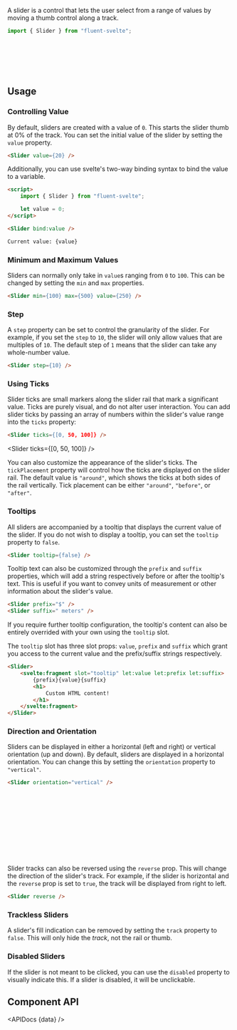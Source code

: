 <script lang="ts">
    import { Slider, Button, InfoBar } from "$lib";
    import { Showcase, APIDocs } from "$site/lib";

    import data from "$lib/Slider/Slider.svelte?sveld&raw";
</script>

A slider is a control that lets the user select from a range of values by moving a thumb control along a track.

```ts
import { Slider } from "fluent-svelte";
```

<Showcase columns={4} columnWidth="120px" repl="461bd056ac7b4c7a920354256560b0a4">
    <Slider />
    <Slider value={10000} step={10000} max={30000} ticks={[10000, 20000]} suffix="cm" />
    <Slider value={80} max={200} reverse />
    <Slider value={50} disabled />
    <div style="block-size: 72px;">
        <Slider orientation="vertical" value={24} />
    </div>
    <Slider orientation="vertical" value={50} reverse />
    <Slider orientation="vertical" value={76} track={false} ticks={[24, 50, 76]} tickPlacement="after" />
    <Slider orientation="vertical" value={24} disabled />
</Showcase>

## Usage

### Controlling Value

By default, sliders are created with a value of `0`. This starts the slider thumb at 0% of the track. You can set the initial value of the slider by setting the `value` property.

```html
<Slider value={20} />
```

Additionally, you can use svelte's two-way binding syntax to bind the value to a variable.

```html
<script>
	import { Slider } from "fluent-svelte";

	let value = 0;
</script>

<Slider bind:value />

Current value: {value}
```

### Minimum and Maximum Values

Sliders can normally only take in `value`s ranging from `0` to `100`. This can be changed by setting the `min` and `max` properties.

```html
<Slider min={100} max={500} value={250} />
```

### Step

A `step` property can be set to control the granularity of the slider. For example, if you set the `step` to `10`, the slider will only allow values that are multiples of `10`. The default step of `1` means that the slider can take any whole-number value.

```html
<Slider step={10} />
```

### Using Ticks

Slider ticks are small markers along the slider rail that mark a significant value. Ticks are purely visual, and do not alter user interaction. You can add slider ticks by passing an array of numbers within the slider's value range into the `ticks` property:

```html
<Slider ticks={[0, 50, 100]} />
```

<Slider ticks={[0, 50, 100]} />

You can also customize the appearance of the slider's ticks. The `tickPlacement` property will control how the ticks are displayed on the slider rail. The default value is `"around"`, which shows the ticks at both sides of the rail vertically. Tick placement can be either `"around"`, `"before"`, or `"after"`.


### Tooltips

All sliders are accompanied by a tooltip that displays the current value of the slider. If you do not wish to display a tooltip, you can set the `tooltip` property to `false`.

```html
<Slider tooltip={false} />
```

Tooltip text can also be customized through the `prefix` and `suffix` properties, which will add a string respectively before or after the tooltip's text. This is useful if you want to convey units of measurement or other information about the slider's value.

```html
<Slider prefix="$" />
<Slider suffix=" meters" />
```

If you require further tooltip configuration, the tooltip's content can also be entirely overrided with your own using the `tooltip` slot.

The `tooltip` slot has three slot props: `value`, `prefix` and `suffix` which grant you access to the current value and the prefix/suffix strings respectively.

```html
<Slider>
    <svelte:fragment slot="tooltip" let:value let:prefix let:suffix>
        {prefix}{value}{suffix}
        <h1>
            Custom HTML content!
        </h1>
    </svelte:fragment>
</Slider>
```

### Direction and Orientation

Sliders can be displayed in either a horizontal (left and right) or vertical orientation (up and down). By default, sliders are displayed in a horizontal orientation. You can change this by setting the `orientation` property to `"vertical"`.

```html
<Slider orientation="vertical" />
```

<div style="margin-block: 24px; inline-size: fit-content; block-size: 128px;">
    <Slider orientation="vertical" />
</div>

Slider tracks can also be reversed using the `reverse` prop. This will change the direction of the slider's track. For example, if the slider is horizontal and the `reverse` prop is set to `true`, the track will be displayed from right to left.

```html
<Slider reverse />
```
<Slider reverse />

### Trackless Sliders

A slider's fill indication can be removed by setting the `track` property to `false`. This will only hide the *track*, not the rail or thumb.

### Disabled Sliders

If the slider is not meant to be clicked, you can use the `disabled` property to visually indicate this. If a slider is disabled, it will be unclickable.

## Component API

<APIDocs {data} />